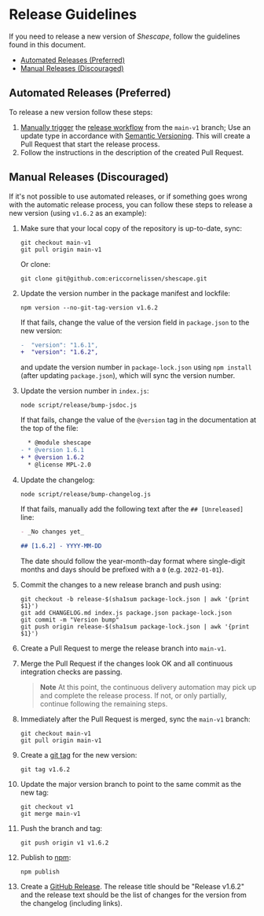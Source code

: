 # Release Guidelines

If you need to release a new version of _Shescape_, follow the guidelines found
in this document.

- [Automated Releases (Preferred)](#automated-releases-preferred)
- [Manual Releases (Discouraged)](#manual-releases-discouraged)

## Automated Releases (Preferred)

To release a new version follow these steps:

1. [Manually trigger] the [release workflow] from the `main-v1` branch; Use an
   update type in accordance with [Semantic Versioning]. This will create a Pull
   Request that start the release process.
1. Follow the instructions in the description of the created Pull Request.

## Manual Releases (Discouraged)

If it's not possible to use automated releases, or if something goes wrong with
the automatic release process, you can follow these steps to release a new
version (using `v1.6.2` as an example):

1. Make sure that your local copy of the repository is up-to-date, sync:

   ```shell
   git checkout main-v1
   git pull origin main-v1
   ```

   Or clone:

   ```shell
   git clone git@github.com:ericcornelissen/shescape.git
   ```

1. Update the version number in the package manifest and lockfile:

   ```shell
   npm version --no-git-tag-version v1.6.2
   ```

   If that fails, change the value of the version field in `package.json` to the
   new version:

   ```diff
   -  "version": "1.6.1",
   +  "version": "1.6.2",
   ```

   and update the version number in `package-lock.json` using `npm install`
   (after updating `package.json`), which will sync the version number.

1. Update the version number in `index.js`:

   ```shell
   node script/release/bump-jsdoc.js
   ```

   If that fails, change the value of the `@version` tag in the documentation at
   the top of the file:

   ```diff
     * @module shescape
   - * @version 1.6.1
   + * @version 1.6.2
     * @license MPL-2.0
   ```

1. Update the changelog:

   ```shell
   node script/release/bump-changelog.js
   ```

   If that fails, manually add the following text after the `## [Unreleased]`
   line:

   ```markdown
   - _No changes yet_

   ## [1.6.2] - YYYY-MM-DD
   ```

   The date should follow the year-month-day format where single-digit months
   and days should be prefixed with a `0` (e.g. `2022-01-01`).

1. Commit the changes to a new release branch and push using:

   ```shell
   git checkout -b release-$(sha1sum package-lock.json | awk '{print $1}')
   git add CHANGELOG.md index.js package.json package-lock.json
   git commit -m "Version bump"
   git push origin release-$(sha1sum package-lock.json | awk '{print $1}')
   ```

1. Create a Pull Request to merge the release branch into `main-v1`.

1. Merge the Pull Request if the changes look OK and all continuous integration
   checks are passing.

   > **Note** At this point, the continuous delivery automation may pick up and
   > complete the release process. If not, or only partially, continue following
   > the remaining steps.

1. Immediately after the Pull Request is merged, sync the `main-v1` branch:

   ```shell
   git checkout main-v1
   git pull origin main-v1
   ```

1. Create a [git tag] for the new version:

   ```shell
   git tag v1.6.2
   ```

1. Update the major version branch to point to the same commit as the new tag:

   ```shell
   git checkout v1
   git merge main-v1
   ```

1. Push the branch and tag:

   ```shell
   git push origin v1 v1.6.2
   ```

1. Publish to [npm]:

   ```shell
   npm publish
   ```

1. Create a [GitHub Release]. The release title should be "Release v1.6.2" and
   the release text should be the list of changes for the version from the
   changelog (including links).

[git tag]: https://git-scm.com/book/en/v2/Git-Basics-Tagging
[github release]: https://docs.github.com/en/repositories/releasing-projects-on-github/managing-releases-in-a-repository
[manually trigger]: https://docs.github.com/en/actions/managing-workflow-runs/manually-running-a-workflow
[npm]: https://www.npmjs.com/
[release workflow]: ./.github/workflows/release.yml
[semantic versioning]: https://semver.org/spec/v2.0.0.html

